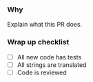 ### Why

Explain what this PR does.

### Wrap up checklist

- [ ] All new code has tests
- [ ] All strings are translated
- [ ] Code is reviewed
